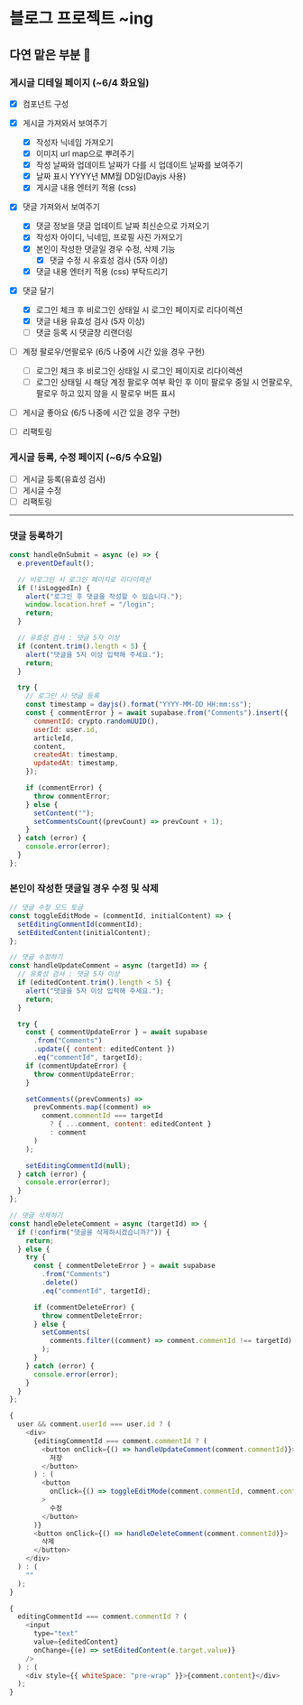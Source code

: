 # 블로그 프로젝트 ~ing

## 다연 맡은 부분 💪

### 게시글 디테일 페이지 (~6/4 화요일)

- [x] 컴포넌트 구성
- [x] 게시글 가져와서 보여주기

  - [x] 작성자 닉네임 가져오기
  - [x] 이미지 url map으로 뿌려주기
  - [x] 작성 날짜와 업데이트 날짜가 다를 시 업데이트 날짜를 보여주기
  - [x] 날짜 표시 YYYY년 MM월 DD일(Dayjs 사용)
  - [x] 게시글 내용 엔터키 적용 (css)

- [x] 댓글 가져와서 보여주기

  - [x] 댓글 정보을 댓글 업데이트 날짜 최신순으로 가져오기
  - [x] 작성자 아이디, 닉네임, 프로필 사진 가져오기
  - [x] 본인이 작성한 댓글일 경우 수정, 삭제 기능
    - [x] 댓글 수정 시 유효성 검사 (5자 이상)
  - [x] 댓글 내용 엔터키 적용 (css) 부탁드리기

- [x] 댓글 달기

  - [x] 로그인 체크 후 비로그인 상태일 시 로그인 페이지로 리다이렉션
  - [x] 댓글 내용 유효성 검사 (5자 이상)
  - [ ] 댓글 등록 시 댓글창 리랜더링

- [ ] 계정 팔로우/언팔로우 (6/5 나중에 시간 있을 경우 구현)

  - [ ] 로그인 체크 후 비로그인 상태일 시 로그인 페이지로 리다이렉션
  - [ ] 로그인 상태일 시 해당 계정 팔로우 여부 확인 후 이미 팔로우 중일 시 언팔로우, 팔로우 하고 있지 않을 시 팔로우 버튼 표시

- [ ] 게시글 좋아요 (6/5 나중에 시간 있을 경우 구현)
- [ ] 리팩토링

### 게시글 등록, 수정 페이지 (~6/5 수요일)

- [ ] 게시글 등록(유효성 검사)
- [ ] 게시글 수정
- [ ] 리팩토링

---

### 댓글 등록하기

```js
const handleOnSubmit = async (e) => {
  e.preventDefault();

  // 비로그인 시 로그인 페이지로 리다이렉션
  if (!isLoggedIn) {
    alert("로그인 후 댓글을 작성할 수 있습니다.");
    window.location.href = "/login";
    return;
  }

  // 유효성 검사 : 댓글 5자 이상
  if (content.trim().length < 5) {
    alert("댓글을 5자 이상 입력해 주세요.");
    return;
  }

  try {
    // 로그인 시 댓글 등록
    const timestamp = dayjs().format("YYYY-MM-DD HH:mm:ss");
    const { commentError } = await supabase.from("Comments").insert({
      commentId: crypto.randomUUID(),
      userId: user.id,
      articleId,
      content,
      createdAt: timestamp,
      updatedAt: timestamp,
    });

    if (commentError) {
      throw commentError;
    } else {
      setContent("");
      setCommentsCount((prevCount) => prevCount + 1);
    }
  } catch (error) {
    console.error(error);
  }
};
```

### 본인이 작성한 댓글일 경우 수정 및 삭제

```js
// 댓글 수정 모드 토글
const toggleEditMode = (commentId, initialContent) => {
  setEditingCommentId(commentId);
  setEditedContent(initialContent);
};

// 댓글 수정하기
const handleUpdateComment = async (targetId) => {
  // 유효성 검사 : 댓글 5자 이상
  if (editedContent.trim().length < 5) {
    alert("댓글을 5자 이상 입력해 주세요.");
    return;
  }

  try {
    const { commentUpdateError } = await supabase
      .from("Comments")
      .update({ content: editedContent })
      .eq("commentId", targetId);
    if (commentUpdateError) {
      throw commentUpdateError;
    }

    setComments((prevComments) =>
      prevComments.map((comment) =>
        comment.commentId === targetId
          ? { ...comment, content: editedContent }
          : comment
      )
    );

    setEditingCommentId(null);
  } catch (error) {
    console.error(error);
  }
};

// 댓글 삭제하기
const handleDeleteComment = async (targetId) => {
  if (!confirm("댓글을 삭제하시겠습니까?")) {
    return;
  } else {
    try {
      const { commentDeleteError } = await supabase
        .from("Comments")
        .delete()
        .eq("commentId", targetId);

      if (commentDeleteError) {
        throw commentDeleteError;
      } else {
        setComments(
          comments.filter((comment) => comment.commentId !== targetId)
        );
      }
    } catch (error) {
      console.error(error);
    }
  }
};
```

```js
{
  user && comment.userId === user.id ? (
    <div>
      {editingCommentId === comment.commentId ? (
        <button onClick={() => handleUpdateComment(comment.commentId)}>
          저장
        </button>
      ) : (
        <button
          onClick={() => toggleEditMode(comment.commentId, comment.content)}
        >
          수정
        </button>
      )}
      <button onClick={() => handleDeleteComment(comment.commentId)}>
        삭제
      </button>
    </div>
  ) : (
    ""
  );
}

{
  editingCommentId === comment.commentId ? (
    <input
      type="text"
      value={editedContent}
      onChange={(e) => setEditedContent(e.target.value)}
    />
  ) : (
    <div style={{ whiteSpace: "pre-wrap" }}>{comment.content}</div>
  );
}
```
